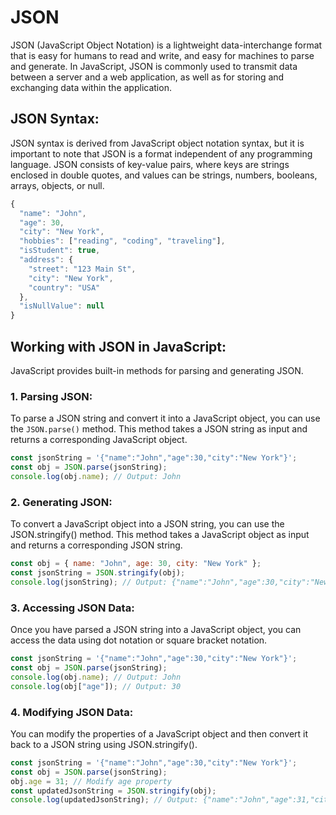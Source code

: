 # JSON
JSON (JavaScript Object Notation) is a lightweight data-interchange format that is easy for humans to read and write, and easy for machines to parse and generate. In JavaScript, JSON is commonly used to transmit data between a server and a web application, as well as for storing and exchanging data within the application.
## JSON Syntax:
JSON syntax is derived from JavaScript object notation syntax, but it is important to note that JSON is a format independent of any programming language. JSON consists of key-value pairs, where keys are strings enclosed in double quotes, and values can be strings, numbers, booleans, arrays, objects, or null.
```javascript
{
  "name": "John",
  "age": 30,
  "city": "New York",
  "hobbies": ["reading", "coding", "traveling"],
  "isStudent": true,
  "address": {
    "street": "123 Main St",
    "city": "New York",
    "country": "USA"
  },
  "isNullValue": null
}

```
## Working with JSON in JavaScript:
JavaScript provides built-in methods for parsing and generating JSON.

### 1. **Parsing JSON:**
To parse a JSON string and convert it into a JavaScript object, you can use the `JSON.parse()` method. This method takes a JSON string as input and returns a corresponding JavaScript object.
```javascript
const jsonString = '{"name":"John","age":30,"city":"New York"}';
const obj = JSON.parse(jsonString);
console.log(obj.name); // Output: John

```
### 2. Generating JSON:
To convert a JavaScript object into a JSON string, you can use the JSON.stringify() method. This method takes a JavaScript object as input and returns a corresponding JSON string.
```javascript
const obj = { name: "John", age: 30, city: "New York" };
const jsonString = JSON.stringify(obj);
console.log(jsonString); // Output: {"name":"John","age":30,"city":"New York"}

```

### 3. Accessing JSON Data:
Once you have parsed a JSON string into a JavaScript object, you can access the data using dot notation or square bracket notation.
```javascript
const jsonString = '{"name":"John","age":30,"city":"New York"}';
const obj = JSON.parse(jsonString);
console.log(obj.name); // Output: John
console.log(obj["age"]); // Output: 30

```
### 4. Modifying JSON Data:

You can modify the properties of a JavaScript object and then convert it back to a JSON string using JSON.stringify().
```javascript
const jsonString = '{"name":"John","age":30,"city":"New York"}';
const obj = JSON.parse(jsonString);
obj.age = 31; // Modify age property
const updatedJsonString = JSON.stringify(obj);
console.log(updatedJsonString); // Output: {"name":"John","age":31,"city":"New York"}

```
